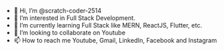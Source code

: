 - 👋 Hi, I’m @scratch-coder-2514
- 👀 I’m interested in Full Stack Development.
- 🌱 I’m currently learning Full Stack like MERN, ReactJS, Flutter, etc.
- 💞️ I’m looking to collaborate on Youtube
- 📫 How to reach me Youtube, Gmail, LinkedIn, Facebook and Instagram

<!---
scratch-coder-2514/scratch-coder-2514 is a ✨ special ✨ repository because its `README.md` (this file) appears on your GitHub profile.
You can click the Preview link to take a look at your changes.
--->
